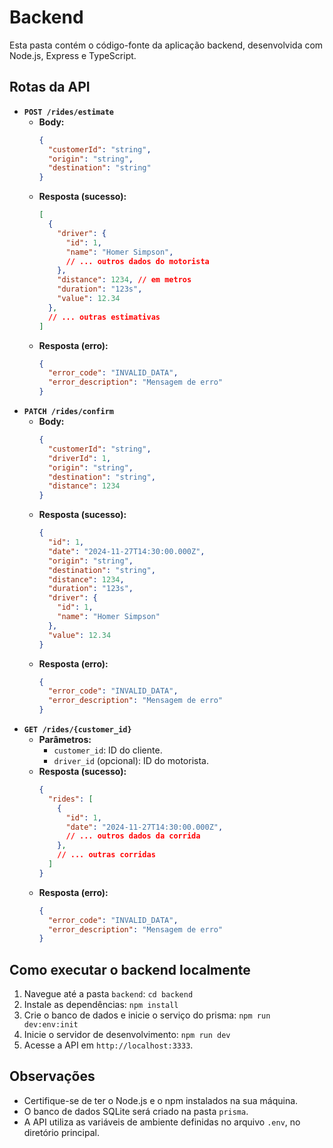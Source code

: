 # Backend

Esta pasta contém o código-fonte da aplicação backend, desenvolvida com Node.js, Express e TypeScript.

## Rotas da API

* **`POST /rides/estimate`**
    * **Body:**
        ```json
        {
          "customerId": "string",
          "origin": "string",
          "destination": "string"
        }
        ```
    * **Resposta (sucesso):**
        ```json
        [
          {
            "driver": {
              "id": 1,
              "name": "Homer Simpson",
              // ... outros dados do motorista
            },
            "distance": 1234, // em metros
            "duration": "123s",
            "value": 12.34
          },
          // ... outras estimativas
        ]
        ```
    * **Resposta (erro):**
        ```json
        {
          "error_code": "INVALID_DATA",
          "error_description": "Mensagem de erro"
        }
        ```
* **`PATCH /rides/confirm`**
    * **Body:**
        ```json
        {
          "customerId": "string",
          "driverId": 1,
          "origin": "string",
          "destination": "string",
          "distance": 1234
        }
        ```
    * **Resposta (sucesso):**
        ```json
        {
          "id": 1,
          "date": "2024-11-27T14:30:00.000Z",
          "origin": "string",
          "destination": "string",
          "distance": 1234,
          "duration": "123s",
          "driver": {
            "id": 1,
            "name": "Homer Simpson"
          },
          "value": 12.34
        }
        ```
    * **Resposta (erro):**
        ```json
        {
          "error_code": "INVALID_DATA",
          "error_description": "Mensagem de erro"
        }
        ```
* **`GET /rides/{customer_id}`**
    * **Parâmetros:**
        * `customer_id`: ID do cliente.
        * `driver_id` (opcional): ID do motorista.
    * **Resposta (sucesso):**
        ```json
        {
          "rides": [
            {
              "id": 1,
              "date": "2024-11-27T14:30:00.000Z",
              // ... outros dados da corrida
            },
            // ... outras corridas
          ]
        }
        ```
    * **Resposta (erro):**
        ```json
        {
          "error_code": "INVALID_DATA",
          "error_description": "Mensagem de erro"
        }
        ```

## Como executar o backend localmente

1. Navegue até a pasta `backend`: `cd backend`
2. Instale as dependências: `npm install`
3. Crie o banco de dados e inicie o serviço do prisma: `npm run dev:env:init`
4. Inicie o servidor de desenvolvimento: `npm run dev`
5. Acesse a API em `http://localhost:3333`.

## Observações

* Certifique-se de ter o Node.js e o npm instalados na sua máquina.
* O banco de dados SQLite será criado na pasta `prisma`.
* A API utiliza as variáveis de ambiente definidas no arquivo `.env`, no diretório principal.